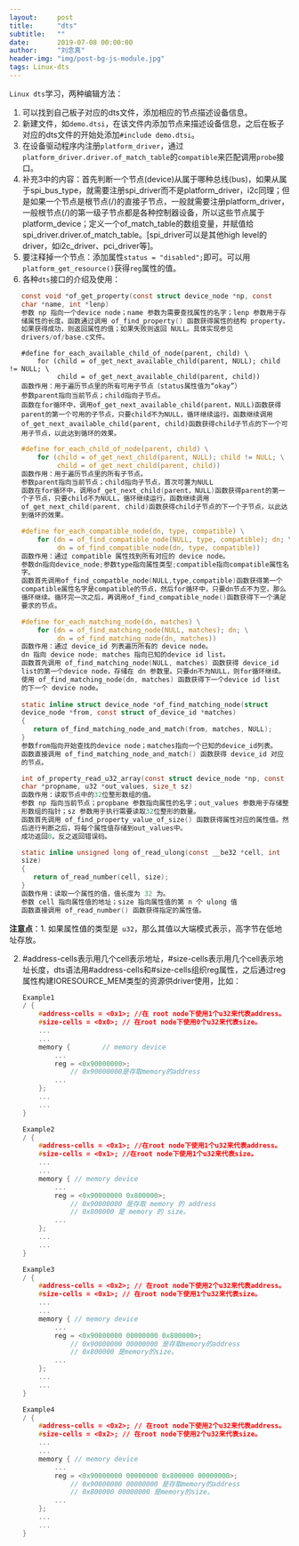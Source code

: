 ```yaml
---
layout:     post
title:      "dts"
subtitle:   ""
date:       2019-07-08 00:00:00
author:     "刘念真"
header-img: "img/post-bg-js-module.jpg"
tags: Linux-dts
---
```


`Linux dts`学习，两种编辑方法：

1. 可以找到自己板子对应的dts文件，添加相应的节点描述设备信息。
2. 新建文件，如`demo.dtsi`，在该文件内添加节点来描述设备信息，之后在板子对应的dts文件的开始处添加`#include demo.dtsi`。
3. 在设备驱动程序内注册`platform_driver`，通过`platform_driver.driver.of_match_table`的`compatible`来匹配调用`probe`接口。
4. 补充3中的内容：首先判断一个节点(device)从属于哪种总线(bus)，如果从属于spi_bus_type，就需要注册spi_driver而不是platform_driver，i2c同理；但是如果一个节点是根节点(/)的直接子节点，一般就需要注册platform_driver，一般根节点(/)的第一级子节点都是各种控制器设备，所以这些节点属于platform_device；定义一个of_match_table的数组变量，并赋值给spi_driver.driver.of_match_table。[spi_driver可以是其他high level的driver，如i2c_driver、pci_driver等]。
5. 要注释掉一个节点：添加属性`status = "disabled";`即可。可以用`platform_get_resource()`获得`reg`属性的值。
6. 各种`dts`接口的介绍及使用：

```c
   const void *of_get_property(const struct device_node *np, const
   char *name, int *lenp)
   参数 np 指向一个device node；name 参数为需要查找属性的名字；lenp 参数用于存
   储属性的长度。函数通过调用 of_find_property() 函数获得属性的结构 property，
   如果获得成功，则返回属性的值；如果失败则返回 NULL。具体实现参见
   drivers/of/base.c文件。
```

```
   #define for_each_available_child_of_node(parent, child) \
       for (child = of_get_next_available_child(parent, NULL); child != NULL; \
            child = of_get_next_available_child(parent, child))
   函数作用：用于遍历节点里的所有可用子节点（status属性值为“okay”）
   参数parent指向当前节点；child指向子节点。
   函数在for循环中，调用of_get_next_available_child(parent，NULL)函数获得
   parent的第一个可用的子节点，只要child不为NULL，循环继续运行。函数继续调用
   of_get_next_available_child(parent, child)函数获得child子节点的下一个可
   用子节点，以此达到循环的效果。
```

```c
   #define for_each_child_of_node(parent, child) \
       for (child = of_get_next_child(parent, NULL); child != NULL; \
            child = of_get_next_child(parent, child))
   函数作用：用于遍历节点里的所有子节点。
   参数parent指向当前节点；child指向子节点，首次可置为NULL
   函数在for循环中，调用of_get_next_child(parent，NULL)函数获得parent的第一
   个子节点，只要child不为NULL，循环继续运行。函数继续调用
   of_get_next_child(parent, child)函数获得child子节点的下一个子节点，以此达
   到循环的效果。
```

```c
   #define for_each_compatible_node(dn, type, compatible) \
       for (dn = of_find_compatible_node(NULL, type, compatible); dn; \
            dn = of_find_compatible_node(dn, type, compatible))
   函数作用：通过 compatible 属性找到所有对应的 device node。
   参数dn指向device_node;参数type指向属性类型;compatible指向compatible属性名
   字。
   函数首先调用of_find_compatble_node(NULL,type,compatible)函数获得第一个
   compatible属性名字是compatible的节点，然后for循环中，只要dn节点不为空，那么
   循环继续。循环完一次之后，再调用of_find_compatible_node()函数获得下一个满足
   要求的节点。
```

```c
   #define for_each_matching_node(dn, matches) \
       for (dn = of_find_matching_node(NULL, matches); dn; \
            dn = of_find_matching_node(dn, matches))
   函数作用：通过 device_id 列表遍历所有的 device node。
   dn 指向 device node; matches 指向已知的device id list。
   函数首先调用 of_find_matching_node(NULL, matches) 函数获得 device_id
   list的第一个device node，存储在 dn 参数里。只要dn不为NULL，则for循环继续。
   使用 of_find_matching_node(dn, matches) 函数获得下一个device id list
   的下一个 device node。
   
   static inline struct device_node *of_find_matching_node(struct 
   device_node *from, const struct of_device_id *matches)
   {
      return of_find_matching_node_and_match(from, matches, NULL);
   }
   参数from指向开始查找的device node；matches指向一个已知的device_id列表。
   函数直接调用 of_find_matching_node_and_match() 函数获得 device_id 对应
   的节点。
```

```c
   int of_property_read_u32_array(const struct device_node *np, const
   char *propname, u32 *out_values, size_t sz)
   函数作用：读取节点中的32位整形数组的值。
   参数 np 指向当前节点；propbane 参数指向属性的名字；out_values 参数用于存储整
   形数组的指针；sz 参数用于执行需要读取32位整形的数量。
   函数首先调用 of_find_property_value_of_size() 函数获得属性对应的属性值。然
   后进行判断之后，将每个属性值存储到out_values中。
   成功返回0，反之返回错误码。
```
```c
   static inline unsigned long of_read_ulong(const __be32 *cell, int 
   size)
   {
      return of_read_number(cell, size);
   }
   函数作用：读取一个属性的值，值长度为 32 为。
   参数 cell 指向属性值的地址；size 指向属性值的第 n 个 ulong 值
   函数直接调用 of_read_number() 函数获得指定的属性值。
```

**注意点**：1. 如果属性值的类型是` u32`，那么其值以大端模式表示，高字节在低地址存放。

2. #address-cells表示用几个cell表示地址，#size-cells表示用几个cell表示地址长度，dts语法用#address-cells和#size-cells组织reg属性，之后通过reg属性构建IORESOURCE_MEM类型的资源供driver使用，比如：

   ```c
   Example1
   / {
       #address-cells = <0x1>; //在 root node下使用1个u32来代表address。
       #size-cells = <0x0>; // 在root node下使用0个u32来代表size。
       ...
       ...
       memory {        // memory device
           ...
           reg = <0x90000000>;
               // 0x90000000是存取memory的address
           ...
       };
       ...
       ...
   }
   
   Example2
   / {
       #address-cells = <0x1>; //在root node下使用1个u32来代表address。
       #size-cells = <0x1>; //在root node下使用1个u32来代表size。
       ...
       ...
       memory { // memory device
           ...
           reg = <0x90000000 0x800000>;
               // 0x90000000 是存取 memory 的 address
               // 0x800000 是 memory 的 size。
           ...
       };
       ...
       ...
   }
   
   Example3
   / {
       #address-cells = <0x2>; // 在root node下使用2个u32来代表address。
       #size-cells = <0x1>; // 在root node下使用1个u32来代表size。
       ...
       ...
       memory { // memory device
           ...
           reg = <0x90000000 00000000 0x800000>;
               // 0x90000000 00000000 是存取memory的address
               // 0x800000 是memory的size。
           ...
       };
       ...
       ...
   }
   
   Example4
   / {
       #address-cells = <0x2>; // 在root node下使用2个u32来代表address。
       #size-cells = <0x2>; // 在root node下使用2个u32来代表size。
       ...
       ...
       memory { // memory device
           ...
           reg = <0x90000000 00000000 0x800000 00000000>;
               // 0x90000000 00000000 是存取memory的address
               // 0x800000 00000000 是memory的size。
           ...
       };
       ...
       ...
   }
   ```
